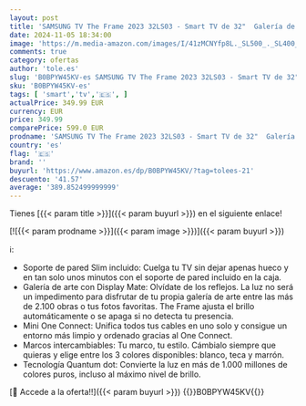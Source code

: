 ```yaml
---
layout: post
title: 'SAMSUNG TV The Frame 2023 32LS03 - Smart TV de 32"  Galería de Arte con Display Mate  Marcos Intercambiables  Tecnología Quantum Dot  One Connect y Cable Casi Invisible  Soporte de Pared Slim'
date: 2024-11-05 18:34:00
image: 'https://m.media-amazon.com/images/I/41zMCNYfp8L._SL500_._SL400_.jpg'
comments: true
category: ofertas
author: 'tole.es'
slug: 'B0BPYW45KV-es SAMSUNG TV The Frame 2023 32LS03 - Smart TV de 32" Galería...'
sku: 'B0BPYW45KV-es'
tags: [ 'smart','tv','🇪🇸', ]
actualPrice: 349.99 EUR
currency: EUR
price: 349.99
comparePrice: 599.0 EUR
prodname: 'SAMSUNG TV The Frame 2023 32LS03 - Smart TV de 32"  Galería de Arte con Display Mate  Marcos Intercambiables  Tecnología Quantum Dot  One Connect y Cable Casi Invisible  Soporte de Pared Slim'
country: 'es'
flag: '🇪🇸'
brand: ''
buyurl: 'https://www.amazon.es/dp/B0BPYW45KV/?tag=tolees-21'
descuento: '41.57'
average: '389.852499999999'
---
```


Tienes [{{< param title >}}]({{< param buyurl >}}) en el siguiente enlace!

[![{{< param prodname >}}]({{< param image >}})]({{< param buyurl >}})

ℹ️:

- Soporte de pared Slim incluido: Cuelga tu TV sin dejar apenas hueco y en tan solo unos minutos con el soporte de pared incluido en la caja.
- Galería de arte con Display Mate: Olvídate de los reflejos. La luz no será un impedimento para disfrutar de tu propia galería de arte entre las más de 2.100 obras o tus fotos favoritas. The Frame ajusta el brillo automáticamente o se apaga si no detecta tu presencia.
- Mini One Connect: Unifica todos tus cables en uno solo y consigue un entorno más limpio y ordenado gracias al One Connect.
- Marcos intercambiables: Tu marco, tu estilo. Cámbialo siempre que quieras y elige entre los 3 colores disponibles: blanco, teca y marrón.
- Tecnología Quantum dot: Convierte la luz en más de 1.000 millones de colores puros, incluso al máximo nivel de brillo.

[🛒 Accede a la oferta!!]({{< param buyurl >}})
{{<world>}}B0BPYW45KV{{</world>}}
